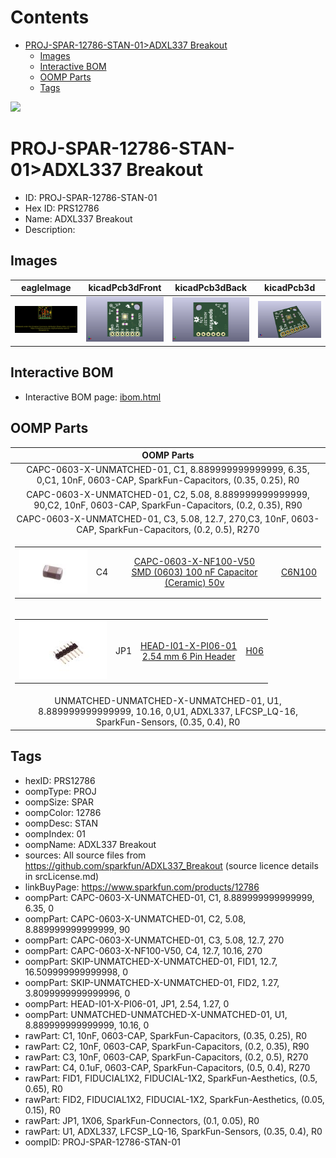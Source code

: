 



Contents
========

* [PROJ-SPAR-12786-STAN-01>ADXL337 Breakout](#proj-spar-12786-stan-01adxl337-breakout)
	* [Images](#images)
	* [Interactive BOM](#interactive-bom)
	* [OOMP Parts](#oomp-parts)
	* [Tags](#tags)
  
![][im]
# PROJ-SPAR-12786-STAN-01>ADXL337 Breakout

- ID: PROJ-SPAR-12786-STAN-01
- Hex ID: PRS12786
- Name: ADXL337 Breakout
- Description: 

## Images
  
  

|eagleImage|kicadPcb3dFront|kicadPcb3dBack|kicadPcb3d|
| :---: | :---: | :---: | :---: |
|[![eagleImage](eagleImage_140.png)](eagleImage_600.png)|[![kicadPcb3dFront](kicadPcb3dFront_140.png)](kicadPcb3dFront_600.png)|[![kicadPcb3dBack](kicadPcb3dBack_140.png)](kicadPcb3dBack_600.png)|[![kicadPcb3d](kicadPcb3d_140.png)](kicadPcb3d_600.png)|

## Interactive BOM

- Interactive BOM page: [ibom.html](kicad/bom/ibom.html)

## OOMP Parts
  

|OOMP Parts|
| :---: |
|CAPC-0603-X-UNMATCHED-01, C1, 8.889999999999999, 6.35, 0,C1, 10nF, 0603-CAP, SparkFun-Capacitors, (0.35, 0.25), R0|
|CAPC-0603-X-UNMATCHED-01, C2, 5.08, 8.889999999999999, 90,C2, 10nF, 0603-CAP, SparkFun-Capacitors, (0.2, 0.35), R90|
|CAPC-0603-X-UNMATCHED-01, C3, 5.08, 12.7, 270,C3, 10nF, 0603-CAP, SparkFun-Capacitors, (0.2, 0.5), R270|
|<table><tr><td>![CAPC-0603-X-NF100-V50](https://raw.githubusercontent.com/oomlout/oomlout_OOMP_parts/main/CAPC-0603-X-NF100-V50/image_140.jpg)</td><td> C4</td><td>[CAPC-0603-X-NF100-V50<br>SMD (0603) 100 nF Capacitor (Ceramic) 50v](https://github.com/oomlout/oomlout_OOMP_parts/tree/main/CAPC-0603-X-NF100-V50/)</td><td>[C6N100](https://github.com/oomlout/oomlout_OOMP_parts/tree/main/CAPC-0603-X-NF100-V50/)</td></tr></table>|
|<table><tr><td>![HEAD-I01-X-PI06-01](https://raw.githubusercontent.com/oomlout/oomlout_OOMP_parts/main/HEAD-I01-X-PI06-01/image_140.jpg)</td><td> JP1</td><td>[HEAD-I01-X-PI06-01<br>2.54 mm 6 Pin Header](https://github.com/oomlout/oomlout_OOMP_parts/tree/main/HEAD-I01-X-PI06-01/)</td><td>[H06](https://github.com/oomlout/oomlout_OOMP_parts/tree/main/HEAD-I01-X-PI06-01/)</td></tr></table>|
|UNMATCHED-UNMATCHED-X-UNMATCHED-01, U1, 8.889999999999999, 10.16, 0,U1, ADXL337, LFCSP_LQ-16, SparkFun-Sensors, (0.35, 0.4), R0|

## Tags

- hexID: PRS12786
- oompType: PROJ
- oompSize: SPAR
- oompColor: 12786
- oompDesc: STAN
- oompIndex: 01
- oompName: ADXL337 Breakout
- sources: All source files from https://github.com/sparkfun/ADXL337_Breakout (source licence details in srcLicense.md)
- linkBuyPage: https://www.sparkfun.com/products/12786
- oompPart: CAPC-0603-X-UNMATCHED-01, C1, 8.889999999999999, 6.35, 0
- oompPart: CAPC-0603-X-UNMATCHED-01, C2, 5.08, 8.889999999999999, 90
- oompPart: CAPC-0603-X-UNMATCHED-01, C3, 5.08, 12.7, 270
- oompPart: CAPC-0603-X-NF100-V50, C4, 12.7, 10.16, 270
- oompPart: SKIP-UNMATCHED-X-UNMATCHED-01, FID1, 12.7, 16.509999999999998, 0
- oompPart: SKIP-UNMATCHED-X-UNMATCHED-01, FID2, 1.27, 3.8099999999999996, 0
- oompPart: HEAD-I01-X-PI06-01, JP1, 2.54, 1.27, 0
- oompPart: UNMATCHED-UNMATCHED-X-UNMATCHED-01, U1, 8.889999999999999, 10.16, 0
- rawPart: C1, 10nF, 0603-CAP, SparkFun-Capacitors, (0.35, 0.25), R0
- rawPart: C2, 10nF, 0603-CAP, SparkFun-Capacitors, (0.2, 0.35), R90
- rawPart: C3, 10nF, 0603-CAP, SparkFun-Capacitors, (0.2, 0.5), R270
- rawPart: C4, 0.1uF, 0603-CAP, SparkFun-Capacitors, (0.5, 0.4), R270
- rawPart: FID1, FIDUCIAL1X2, FIDUCIAL-1X2, SparkFun-Aesthetics, (0.5, 0.65), R0
- rawPart: FID2, FIDUCIAL1X2, FIDUCIAL-1X2, SparkFun-Aesthetics, (0.05, 0.15), R0
- rawPart: JP1, 1X06, SparkFun-Connectors, (0.1, 0.05), R0
- rawPart: U1, ADXL337, LFCSP_LQ-16, SparkFun-Sensors, (0.35, 0.4), R0
- oompID: PROJ-SPAR-12786-STAN-01



[im]: kicadPcb3d_450.png
